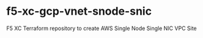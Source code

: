 # f5-xc-gcp-vnet-snode-snic
F5 XC Terraform repository to create AWS Single Node Single NIC VPC Site
